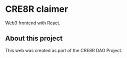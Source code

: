 # CRE8R claimer

Web3 frontend with React.

## About this project


This web was created as part of the CRE8R DAO Project. 

